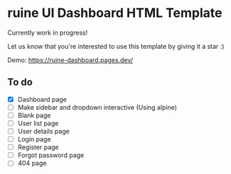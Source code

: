 # ruine UI Dashboard HTML Template

Currently work in progress!

Let us know that you're interested to use this template by giving it a star :)

Demo:
https://ruine-dashboard.pages.dev/

## To do

- [x] Dashboard page
- [ ] Make sidebar and dropdown interactive (Using alpine)
- [ ] Blank page
- [ ] User list page
- [ ] User details page
- [ ] Login page
- [ ] Register page
- [ ] Forgot password page
- [ ] 404 page
